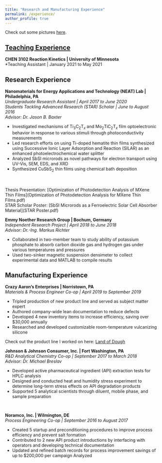 ```yaml
---
title: "Research and Manufacturing Experience"
permalink: /experience/
author_profile: true
---
```

Check out some pictures [here](https://www.canva.com/design/DAEBa0tlGdA/Zpd2dRbug81jhHJTt66KbQ/view?website#2).

## [Teaching Experience](https://kristine-loh.github.io/teaching/)
**CHEN 3102 Reaction Kinetics | University of Minnesota**<br/>
*Teaching Assistant | January 2021 to May 2021<br/>

## Research Experience

**Nanomaterials for Energy Applications and Technology (NEAT) Lab | Philadelphia, PA**<br/>
*Undergraduate Research Assistant | April 2017 to June 2020<br/>
Students Tackling Advanced Research (STAR) Scholar | June to August 2016<br/>
Advisor: Dr. Jason B. Baxter*
* Investigated mechanisms of Ti<sub>3</sub>C<sub>2</sub>T<sub>_x_</sub> and Mo<sub>2</sub>TiC<sub>2</sub>T<sub>_x_</sub> film optoelectronic behavior in response to various stimuli through photoconductivity measurements
* Led research efforts on using Ti-doped hematite thin films synthesized using Successive Ionic Layer Adsorption and Reaction (SILAR) as an enhanced photoelectrochemical water splitter
* Analyzed SbSI microrods as novel pathways for electron transport using UV-Vis, SEM, EDS, and XRD
* Synthesized CuSbS<sub>2</sub> thin films using chemical bath deposition
<br/>
<br/>
Thesis Presentation: 
[Optimization of Photodetection Analysis of MXene Thin Films](Optimization of Photodetection Analysis for MXene Thin Films.pdf)
<br/>
STAR Scholar Poster: [SbSI Microrods as a Ferroelectric Solar Cell Absorber Material](STAR Poster.pdf)
<br/>

**Emmy Noether Research Group | Bochum, Germany**<br/>
*Independent Research Project | April 2018 to June 2018<br/>
Advisor: Dr.-Ing. Markus Richter*
* Collaborated in two-member team to study ability of potassium phosphate to absorb carbon dioxide gas and hydrogen gas under various temperatures and pressures 
* Used two-sinker magnetic suspension densimeter to collect experimental data and MATLAB to compile results

## Manufacturing Experience

**Crazy Aaron’s Enterprises | Norristown, PA**<br/>
*Materials & Process Engineer Co-op | April 2019 to September 2019*
* Tripled production of new product line and served as subject matter expert
* Authored company-wide lean documentation to reduce defects 
* Developed 4 new inventory items to increase efficiency, saving over $30,000 annually
* Researched and developed customizable room-temperature vulcanizing silicone 

Check out the product line I worked on here: [Land of Dough](https://www.landofdough.com/)
<br/>

**Johnson & Johnson Consumer, Inc. | Fort Washington, PA**<br/>
*R&D Analytical Chemistry Co-op | September 2017 to March 2018*<br/>
*Advisor: Dr. Michael Breslav*
* Developed active pharmaceutical ingredient (API) extraction tests for HPLC analysis
* Designed and conducted heat and humidity stress experiment to determine long-term stress effects on API degradation products
* Supported 5 analytical scientists through diluent, mobile phase, and sample preparation
<br/>

**Noramco, Inc. | Wilmington, DE**<br/>
*Process Engineering Co-op | September 2016 to August 2017*
* Created 5 startup and preconditioning procedures to improve process efficiency and prevent salt formation
* Contributed to 2 new API product introductions by interfacing with operators and developing technical
documentation
* Updated and refined batch records for process improvement savings of up to $200,000 per campaign
Analyzed

